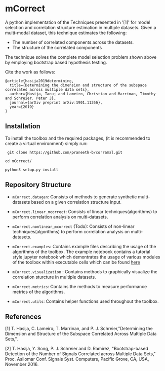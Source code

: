 
# mCorrect

A python implementation of the Techniques presented in '[1]' for model selection and correlation structure estimation in multiple datasets.
Given a multi-modal dataset, this technique estimates the following:
* The number of correlated components across the datasets.
* The structure of the correlated components

The technique solves the complete model selection problem shown above by employing bootstrap based hypothesis testing.

Cite the work as follows:

```
@article{hasija2019determining,
  title={Determining the dimension and structure of the subspace correlated across multiple data sets},
  author={Hasija, Tanuj and Lameiro, Christian and Marrinan, Timothy and Schreier, Peter J},
  journal={arXiv preprint arXiv:1901.11366},
  year={2019}
}

```

## Installation

To install the toolbox and the required packages, (it is recommended to create a virtual environment) simply run:
```
 git clone https://github.com/praneeth-b/corramal.git

cd mCorrect/

python3 setup.py install

```


## Repository Structure

- ``mCorrect.datagen``: Consists of methods to generate synthetic multi-datasets based on a given correlation structure input.

- ``mCorrect.linear_mcorrect``: Consists of linear techniques(algorithms) to perform correlation analysis on multi-datasets.

- ``mCorrect.nonlinear_mcorrect`` (Todo): Consists of non-linear techniques(algorithms) to perform correlation analysis on multi-datasets.

- ``mCorrect.examples``: Contains example files describing the usage of the algorithms of the toolbox. The example notebook contains a tutorial style jupyter notebook which demontrates the usage of various modules of the toolbox within executable cells which can be found [here](https://github.com/praneeth-b/mCorrect/blob/main/mCorrect/examples/linear_mcorrect/example.ipynb)
- ``mCorrect.visualization`` : Contains methods to graphically visualize the correlation sturcture in multiple datasets.

- ``mCorrect.metrics``: Contains the methods to measure performance metrics of the algorithms.

- ``mCorrect.utils``: Contains helper functions used throughout the toolbox.



## References
[1] T. Hasija, C. Lameiro, T. Marrinan,  and P. J. Schreier,"Determining the Dimension and Structure of the Subspace Correlated Across Multiple Data Sets,".

[2] T. Hasija, Y. Song, P. J. Schreier and D. Ramirez, "Bootstrap-based Detection of the Number of Signals Correlated across Multiple Data Sets," Proc. Asilomar Conf. Signals Syst. Computers, Pacific Grove, CA, USA, November 2016.


